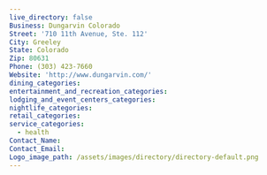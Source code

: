 ```yaml
---
live_directory: false
Business: Dungarvin Colorado
Street: '710 11th Avenue, Ste. 112'
City: Greeley
State: Colorado
Zip: 80631
Phone: (303) 423-7660
Website: 'http://www.dungarvin.com/'
dining_categories:
entertainment_and_recreation_categories:
lodging_and_event_centers_categories:
nightlife_categories:
retail_categories:
service_categories:
  - health
Contact_Name:
Contact_Email:
Logo_image_path: /assets/images/directory/directory-default.png
---
```



